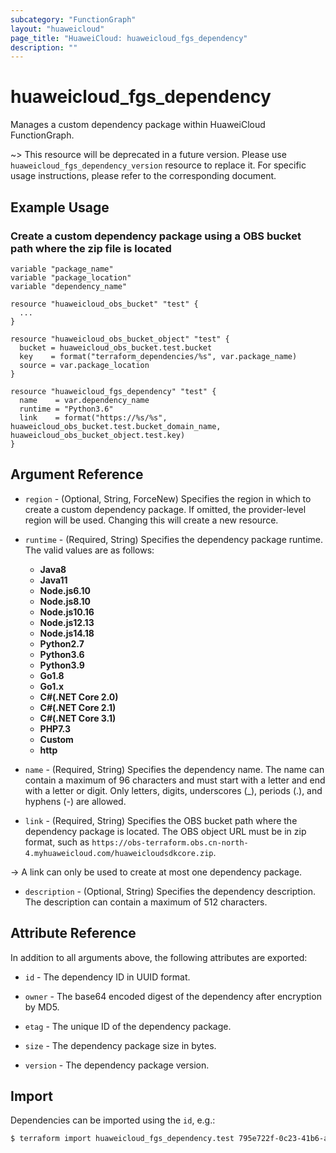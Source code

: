 ```yaml
---
subcategory: "FunctionGraph"
layout: "huaweicloud"
page_title: "HuaweiCloud: huaweicloud_fgs_dependency"
description: ""
---
```


# huaweicloud_fgs_dependency

Manages a custom dependency package within HuaweiCloud FunctionGraph.

~> This resource will be deprecated in a future version. Please use `huaweicloud_fgs_dependency_version` resource to
replace it. For specific usage instructions, please refer to the corresponding document.

## Example Usage

### Create a custom dependency package using a OBS bucket path where the zip file is located

```hcl
variable "package_name"
variable "package_location"
variable "dependency_name"

resource "huaweicloud_obs_bucket" "test" {
  ...
}

resource "huaweicloud_obs_bucket_object" "test" {
  bucket = huaweicloud_obs_bucket.test.bucket
  key    = format("terraform_dependencies/%s", var.package_name)
  source = var.package_location
}

resource "huaweicloud_fgs_dependency" "test" {
  name    = var.dependency_name
  runtime = "Python3.6"
  link    = format("https://%s/%s", huaweicloud_obs_bucket.test.bucket_domain_name, huaweicloud_obs_bucket_object.test.key)
}
```

## Argument Reference

* `region` - (Optional, String, ForceNew) Specifies the region in which to create a custom dependency package.
  If omitted, the provider-level region will be used. Changing this will create a new resource.

* `runtime` - (Required, String) Specifies the dependency package runtime.
  The valid values are as follows:
  + **Java8**
  + **Java11**
  + **Node.js6.10**
  + **Node.js8.10**
  + **Node.js10.16**
  + **Node.js12.13**
  + **Node.js14.18**
  + **Python2.7**
  + **Python3.6**
  + **Python3.9**
  + **Go1.8**
  + **Go1.x**
  + **C#(.NET Core 2.0)**
  + **C#(.NET Core 2.1)**
  + **C#(.NET Core 3.1)**
  + **PHP7.3**
  + **Custom**
  + **http**

* `name` - (Required, String) Specifies the dependency name.
  The name can contain a maximum of 96 characters and must start with a letter and end with a letter or digit.
  Only letters, digits, underscores (_), periods (.), and hyphens (-) are allowed.

* `link` - (Required, String) Specifies the OBS bucket path where the dependency package is located. The OBS object URL
  must be in zip format, such as `https://obs-terraform.obs.cn-north-4.myhuaweicloud.com/huaweicloudsdkcore.zip`.

-> A link can only be used to create at most one dependency package.

* `description` - (Optional, String) Specifies the dependency description.
  The description can contain a maximum of 512 characters.

## Attribute Reference

In addition to all arguments above, the following attributes are exported:

* `id` - The dependency ID in UUID format.

* `owner` - The base64 encoded digest of the dependency after encryption by MD5.

* `etag` - The unique ID of the dependency package.

* `size` - The dependency package size in bytes.

* `version` - The dependency package version.

## Import

Dependencies can be imported using the `id`, e.g.:

```bash
$ terraform import huaweicloud_fgs_dependency.test 795e722f-0c23-41b6-a189-dcd56f889cf6
```
